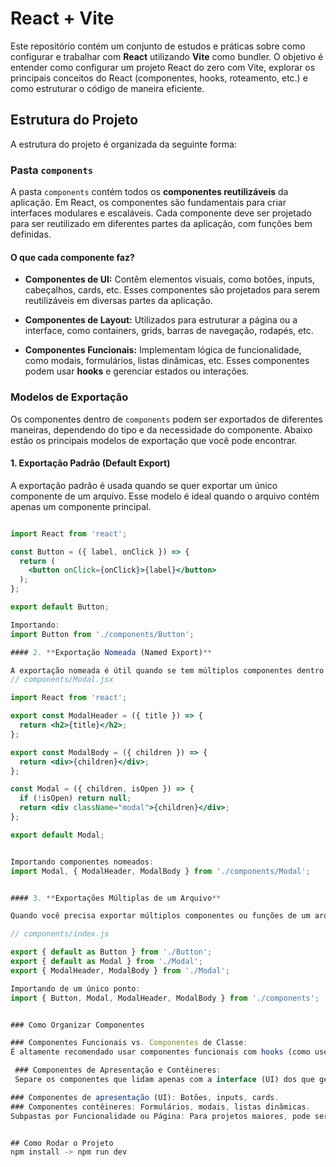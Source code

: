 # React + Vite

Este repositório contém um conjunto de estudos e práticas sobre como configurar e trabalhar com **React** utilizando **Vite** como bundler. O objetivo é entender como configurar um projeto React do zero com Vite, explorar os principais conceitos do React (componentes, hooks, roteamento, etc.) e como estruturar o código de maneira eficiente.

## Estrutura do Projeto

A estrutura do projeto é organizada da seguinte forma:


### Pasta `components`

A pasta `components` contém todos os **componentes reutilizáveis** da aplicação. Em React, os componentes são fundamentais para criar interfaces modulares e escaláveis. Cada componente deve ser projetado para ser reutilizado em diferentes partes da aplicação, com funções bem definidas.

#### O que cada componente faz?

- **Componentes de UI:** Contêm elementos visuais, como botões, inputs, cabeçalhos, cards, etc. Esses componentes são projetados para serem reutilizáveis em diversas partes da aplicação.
  
- **Componentes de Layout:** Utilizados para estruturar a página ou a interface, como containers, grids, barras de navegação, rodapés, etc.

- **Componentes Funcionais:** Implementam lógica de funcionalidade, como modais, formulários, listas dinâmicas, etc. Esses componentes podem usar **hooks** e gerenciar estados ou interações.

### Modelos de Exportação

Os componentes dentro de `components` podem ser exportados de diferentes maneiras, dependendo do tipo e da necessidade do componente. Abaixo estão os principais modelos de exportação que você pode encontrar.

#### 1. **Exportação Padrão (Default Export)**

A exportação padrão é usada quando se quer exportar um único componente de um arquivo. Esse modelo é ideal quando o arquivo contém apenas um componente principal.

```jsx

import React from 'react';

const Button = ({ label, onClick }) => {
  return (
    <button onClick={onClick}>{label}</button>
  );
};

export default Button;

Importando:
import Button from './components/Button';

#### 2. **Exportação Nomeada (Named Export)**

A exportação nomeada é útil quando se tem múltiplos componentes dentro de um único arquivo ou quando se deseja exportar funções auxiliares, constantes, hooks, entre outros.
// components/Modal.jsx

import React from 'react';

export const ModalHeader = ({ title }) => {
  return <h2>{title}</h2>;
};

export const ModalBody = ({ children }) => {
  return <div>{children}</div>;
};

const Modal = ({ children, isOpen }) => {
  if (!isOpen) return null;
  return <div className="modal">{children}</div>;
};

export default Modal;


Importando componentes nomeados:
import Modal, { ModalHeader, ModalBody } from './components/Modal';


#### 3. **Exportações Múltiplas de um Arquivo**

Quando você precisa exportar múltiplos componentes ou funções de um arquivo, pode-se usar exportações múltiplas de forma organizada.

// components/index.js

export { default as Button } from './Button';
export { default as Modal } from './Modal';
export { ModalHeader, ModalBody } from './Modal';

Importando de um único ponto:
import { Button, Modal, ModalHeader, ModalBody } from './components';


### Como Organizar Componentes

### Componentes Funcionais vs. Componentes de Classe: 
É altamente recomendado usar componentes funcionais com hooks (como useState, useEffect, etc.) devido à sua simplicidade e clareza.

 ### Componentes de Apresentação e Contêineres: 
 Separe os componentes que lidam apenas com a interface (UI) dos que gerenciam a lógica de dados. Por exemplo:

### Componentes de apresentação (UI): Botões, inputs, cards.
### Componentes contêineres: Formulários, modais, listas dinâmicas.
Subpastas por Funcionalidade ou Página: Para projetos maiores, pode ser interessante organizar os componentes dentro de subpastas com base na funcionalidade ou página:


## Como Rodar o Projeto
npm install -> npm run dev